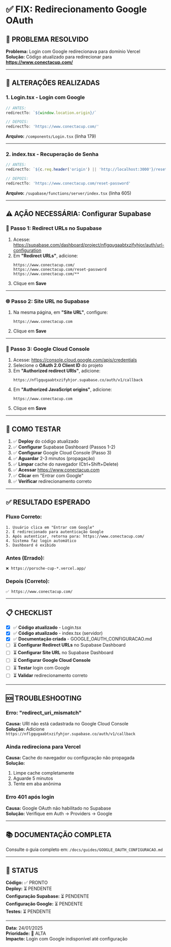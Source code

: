 # ✅ FIX: Redirecionamento Google OAuth

## 🎯 PROBLEMA RESOLVIDO

**Problema:** Login com Google redirecionava para domínio Vercel  
**Solução:** Código atualizado para redirecionar para **https://www.conectacup.com/**

---

## 📝 ALTERAÇÕES REALIZADAS

### 1. **Login.tsx** - Login com Google
```typescript
// ANTES:
redirectTo: `${window.location.origin}/`

// DEPOIS:
redirectTo: 'https://www.conectacup.com/'
```
**Arquivo:** `/components/Login.tsx` (linha 179)

---

### 2. **index.tsx** - Recuperação de Senha
```typescript
// ANTES:
redirectTo: `${c.req.header('origin') || 'http://localhost:3000'}/reset-password`

// DEPOIS:
redirectTo: 'https://www.conectacup.com/reset-password'
```
**Arquivo:** `/supabase/functions/server/index.tsx` (linha 605)

---

## ⚠️ AÇÃO NECESSÁRIA: Configurar Supabase

### 🔧 **Passo 1: Redirect URLs no Supabase**

1. Acesse: https://supabase.com/dashboard/project/nflgqugaabtxzifyhjor/auth/url-configuration
2. Em **"Redirect URLs"**, adicione:
   ```
   https://www.conectacup.com/
   https://www.conectacup.com/reset-password
   https://www.conectacup.com/**
   ```
3. Clique em **Save**

---

### 🌐 **Passo 2: Site URL no Supabase**

1. Na mesma página, em **"Site URL"**, configure:
   ```
   https://www.conectacup.com
   ```
2. Clique em **Save**

---

### 🔐 **Passo 3: Google Cloud Console**

1. Acesse: https://console.cloud.google.com/apis/credentials
2. Selecione o **OAuth 2.0 Client ID** do projeto
3. Em **"Authorized redirect URIs"**, adicione:
   ```
   https://nflgqugaabtxzifyhjor.supabase.co/auth/v1/callback
   ```
4. Em **"Authorized JavaScript origins"**, adicione:
   ```
   https://www.conectacup.com
   ```
5. Clique em **Save**

---

## 🧪 COMO TESTAR

1. ✅ **Deploy** do código atualizado
2. ✅ **Configurar** Supabase Dashboard (Passos 1-2)
3. ✅ **Configurar** Google Cloud Console (Passo 3)
4. ✅ **Aguardar** 2-3 minutos (propagação)
5. ✅ **Limpar** cache do navegador (Ctrl+Shift+Delete)
6. ✅ **Acessar** https://www.conectacup.com
7. ✅ **Clicar** em "Entrar com Google"
8. ✅ **Verificar** redirecionamento correto

---

## ✅ RESULTADO ESPERADO

### **Fluxo Correto:**
```
1. Usuário clica em "Entrar com Google"
2. É redirecionado para autenticação Google
3. Após autenticar, retorna para: https://www.conectacup.com/
4. Sistema faz login automático
5. Dashboard é exibido
```

### **Antes (Errado):**
```
❌ https://porsche-cup-*.vercel.app/
```

### **Depois (Correto):**
```
✅ https://www.conectacup.com/
```

---

## 📋 CHECKLIST

- [x] ✅ **Código atualizado** - Login.tsx
- [x] ✅ **Código atualizado** - index.tsx (servidor)
- [x] ✅ **Documentação criada** - GOOGLE_OAUTH_CONFIGURACAO.md
- [ ] ⏳ **Configurar Redirect URLs** no Supabase Dashboard
- [ ] ⏳ **Configurar Site URL** no Supabase Dashboard
- [ ] ⏳ **Configurar Google Cloud Console**
- [ ] ⏳ **Testar** login com Google
- [ ] ⏳ **Validar** redirecionamento correto

---

## 🆘 TROUBLESHOOTING

### **Erro: "redirect_uri_mismatch"**
**Causa:** URI não está cadastrada no Google Cloud Console  
**Solução:** Adicione `https://nflgqugaabtxzifyhjor.supabase.co/auth/v1/callback`

### **Ainda redireciona para Vercel**
**Causa:** Cache do navegador ou configuração não propagada  
**Solução:** 
1. Limpe cache completamente
2. Aguarde 5 minutos
3. Tente em aba anônima

### **Erro 401 após login**
**Causa:** Google OAuth não habilitado no Supabase  
**Solução:** Verifique em Auth → Providers → Google

---

## 📚 DOCUMENTAÇÃO COMPLETA

Consulte o guia completo em:
`/docs/guides/GOOGLE_OAUTH_CONFIGURACAO.md`

---

## 🎉 STATUS

**Código:** ✅ PRONTO  
**Deploy:** ⏳ PENDENTE  
**Configuração Supabase:** ⏳ PENDENTE  
**Configuração Google:** ⏳ PENDENTE  
**Testes:** ⏳ PENDENTE

---

**Data:** 24/01/2025  
**Prioridade:** 🔴 ALTA  
**Impacto:** Login com Google indisponível até configuração
